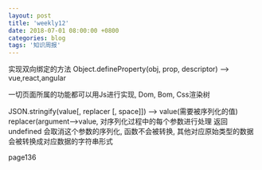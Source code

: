 ```yaml
---
layout: post
title: 'weekly12'
date: 2018-07-01 08:00:00 +0800
categories: blog
tags: '知识周报'
---
```


实现双向绑定的方法 Object.defineProperty(obj, prop, descriptor) --> vue,react,angular

一切页面所属的功能都可以用Js进行实现, Dom, Bom, Css渲染树

JSON.stringify(value[, replacer [, space]]) --> value(需要被序列化的值) replacer(argument-->value, 对序列化过程中的每个参数进行处理 返回undefined 会取消这个参数的序列化, 函数不会被转换, 其他对应原始类型的数据会被转换成对应数据的字符串形式

page136